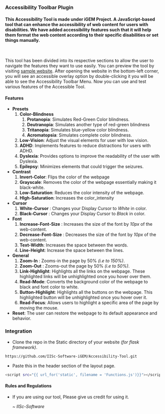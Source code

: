 ### Accessibility Toolbar Plugin 

#### This Accessibility Tool is made under iGEM Project. A JavaScript-based tool that can enhance the accessibility of web content for users with disabilities. We have added accessibility features such that it will help them format the web content according to their specific disabilities or set things manually. 
<br>

This tool has been divided into its respective sections to allow the user to navigate the features they want to use easily. 
You can preview the tool by visiting [sample website](https://iisc-software-igem.github.io/Accessibility-Tool). After opening the website in the bottom-left corner, you will see an accessible overlay option by double-clicking it you will be able to see the Accessibility Toolbar Menu. Now you can use and test various features of the Accessible Tool.

#### Features
* **Presets**
    1. **Color-Blindness**
        1. **Protanopia**: Simulates Red-Green Color blindness.
        2. **Deutranopia**: Simulates another type of red-green blindness
        3. **Tritanopia**: Simulates blue-yellow color blindness.
        4. **Acromatopsia**: Simulates complete color blindness.
     2. **Low-Vision**: Adjust the visual elements for user with low vision.
     3. **ADHD**: Implements features to reduce distractions for users with ADHD.
     4. **Dyslexia**: Provides options to improve the readability of the user with Dyslexia.
     5. **Epilepsy**: Minimizes  elements that could trigger the seizures.
* **Contrast**
    1. **Invert-Color**: Flips the color of the webpage
    2. **Grayscale**: Removes the color of the webpage essentially making it black-white.
    3. **Low-Saturation**: Reduces the color intensity of the webpage.
    4. **HIgh-Saturation**: Increases the color_intensity
 * **Cursor**
    1. **White-Cursor** : Changes your Display Cursor to *White* in color.
    2. **Black-Cursor** : Changes your Display Cursor to *Black* in color.
 * **Font**
    1. **Increase-Font-Size** : Increases the size of the font by *10px* of the web-content.
    2. **Decrease-Font-Size** : Decreases the size of the font by *10px* of the web-content.
    3. **Text-Width**: Increases the space between the words.
    4. **Line-Height**: Increase the space between the lines.
 * **General**
    1. **Zoom-In** : Zooms-in the page by 50% *(i.e to 150%)*.
    2. **Zoom-Out** : Zooms-out the page by 50% *(i.e to 50%)*.
    3. **Link-Highlight**: Highlights all the links on the webpage. These highlighted links will be unhighlighted once you hover over them.
    4. **Read-Mode**: Converts the background color of the webpage to black and font color to white.
    5. **Button-Highlight**: Highlights all the buttons on the webpage. This highlighted button will be unhighlighted once you hover over it.
    6. **Read-Focus**: Allows users to highlight a specific area of the page by moving the mouse.
 * **Reset**: The user can restore the webpage to its default appearance and behavior.

### Integration

* Clone the repo in the Static directory of your website *(for flask framework)*.
```bash
https://github.com/IISc-Software-iGEM/Accessibility-Tool.git
```
* Paste this in the header section of the layout page.
```bash
<script src="{{ url_for('static', filename = 'Functions.js')}}"></script>
```

#### Rules and Regulations
* If you are using our tool, Please give us credit for using it.

  *~ IISc-Software*








